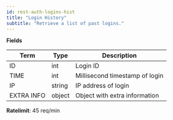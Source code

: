 ```yaml
---
id: rest-auth-logins-hist
title: "Login History"
subtitle: "Retrieve a list of past logins."
---
```


**Fields**

Term | Type | Description
-- | -- | --
ID  |  int |  Login ID
TIME |  int  | Millisecond timestamp of login
IP  |  string|  IP address of login
EXTRA INFO | object | Object with extra information

**Ratelimit**: 45 req/min
